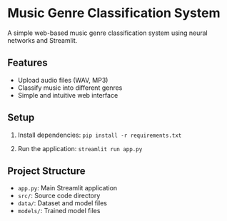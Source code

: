 # Music Genre Classification System

A simple web-based music genre classification system using neural networks and Streamlit.

## Features
- Upload audio files (WAV, MP3)
- Classify music into different genres
- Simple and intuitive web interface

## Setup
1. Install dependencies:
```pip install -r requirements.txt```

2. Run the application:
```streamlit run app.py```

## Project Structure
- `app.py`: Main Streamlit application
- `src/`: Source code directory
- `data/`: Dataset and model files
- `models/`: Trained model files